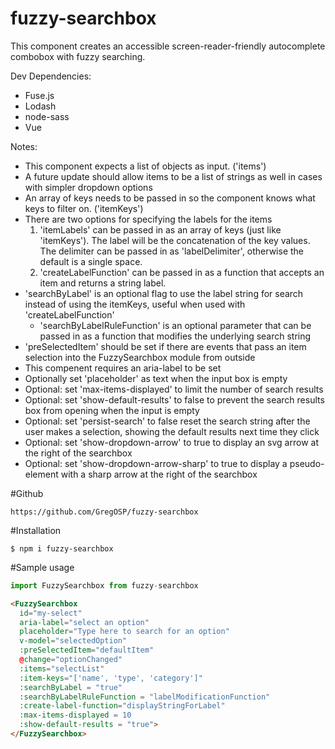 # fuzzy-searchbox

This component creates an accessible screen-reader-friendly autocomplete combobox with fuzzy searching.

Dev Dependencies:
  - Fuse.js
  - Lodash
  - node-sass
  - Vue

Notes:
  - This component expects a list of objects as input. ('items')
  - A future update should allow items to be a list of strings as well in cases with simpler dropdown options
  - An array of keys needs to be passed in so the component knows what keys to filter on. ('itemKeys')
  - There are two options for specifying the labels for the items
    1) 'itemLabels' can be passed in as an array of keys (just like 'itemKeys'). The label will be the concatenation of the key values. The delimiter can be passed in as 'labelDelimiter', otherwise the default is a single space.
    2) 'createLabelFunction' can be passed in as a function that accepts an item and returns a string label.
  - 'searchByLabel' is an optional flag to use the label string for search instead of using the itemKeys, useful when used with 'createLabelFunction'
    - 'searchByLabelRuleFunction' is an optional parameter that can be passed in as a function that modifies the underlying search string
  - 'preSelectedItem' should be set if there are events that pass an item selection into the FuzzySearchbox module from outside
  - This compenent requires an aria-label to be set
  - Optionally set 'placeholder' as text when the input box is empty
  - Optional: set 'max-items-displayed' to limit the number of search results
  - Optional: set 'show-default-results' to false to prevent the search results box from opening when the input is empty
  - Optional: set 'persist-search' to false reset the search string after the user makes a selection, showing the default results next time they click
  - Optional: set 'show-dropdown-arrow' to true to display an svg arrow at the right of the searchbox
  - Optional: set 'show-dropdown-arrow-sharp' to true to display a pseudo-element with a sharp arrow at the right of the searchbox

#Github
```
https://github.com/GregOSP/fuzzy-searchbox
```

#Installation
```
$ npm i fuzzy-searchbox
```

#Sample usage

```javascript
import FuzzySearchbox from fuzzy-searchbox
```

```html
<FuzzySearchbox
  id="my-select"
  aria-label="select an option"
  placeholder="Type here to search for an option"
  v-model="selectedOption"
  :preSelectedItem="defaultItem"
  @change="optionChanged"
  :items="selectList"
  :item-keys="['name', 'type', 'category']"
  :searchByLabel = "true"
  :searchByLabelRuleFunction = "labelModificationFunction"
  :create-label-function="displayStringForLabel"
  :max-items-displayed = 10
  :show-default-results = "true">
</FuzzySearchbox>
```